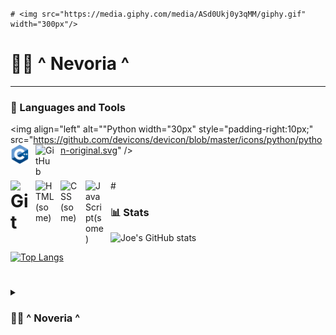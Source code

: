 # <div id="header" align="center">
    # <img src="https://media.giphy.com/media/ASd0Ukj0y3qMM/giphy.gif" width="300px"/>
# </div>


# 👨‍💻 ^ Nevoria ^
---

### 🧰 Languages and Tools
<img align="left" alt=""Python width="30px" style="padding-right:10px;" src="https://github.com/devicons/devicon/blob/master/icons/python/python-original.svg" />
<img align="left" alt="C++" width="30px" style="padding-right:10px;" src="https://github.com/devicons/devicon/blob/master/icons/cplusplus/cplusplus-original.svg" />
<img align="left" alt="GitHub" width="30px" style="padding-right:10px;" src="https://cdn.jsdelivr.net/gh/devicons/devicon/icons/github/github-original.svg" />

# <img align="left" alt="Git" width="30px" style="padding-right:10px;" src="https://cdn.jsdelivr.net/gh/devicons/devicon/icons/git/git-original.svg" />
<img align="left" alt="HTML (some)" width="30px" style="padding-right:10px;" src="https://cdn.jsdelivr.net/gh/devicons/devicon/icons/html5/html5-plain.svg" />
<img align="left" alt="CSS (some)" width="30px" style="padding-right:10px;" src="https://cdn.jsdelivr.net/gh/devicons/devicon/icons/css3/css3-plain.svg" />
# <img align="left" alt="JavaScript(some)" width="30px" style="padding-right:10px;" src="https://cdn.jsdelivr.net/gh/devicons/devicon/icons/javascript/javascript-plain.svg" />
<br />


### 📊 Stats

![Joe's GitHub stats](https://github-readme-stats.vercel.app/api?username=nevoria&show_icons=true&theme=gruvbox)

 <!--![GitHub Streak](https://streak-stats.demolab.com?user=nevoria&theme=gruvbox&border_radius=4.5) -->
[![Top Langs](https://github-readme-stats.vercel.app/api/top-langs/?username=nevoria&show_icons=true&theme=dark)](https://github.com/anuraghazra/github-readme-stats)
#
<details>
 <summary><h3>👨‍💻 ^ Noveria ^</h3></summary>
